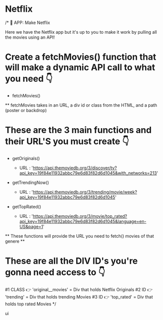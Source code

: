 # Netflix
/* 
🌟 APP: Make Netflix

Here we have the Netflix app but it's up to you to make it work by pulling all the movies using an API!

Create a fetchMovies() function that will make a dynamic API call to what you need 👇
========================================

- fetchMovies()

** fetchMovies takes in an URL, a div id or class from the HTML, and a path (poster or backdrop)



These are the 3 main functions and their URL'S you must create  👇
========================================

- getOriginals()
  * URL : 'https://api.themoviedb.org/3/discover/tv?api_key=19f84e11932abbc79e6d83f82d6d1045&with_networks=213'

- getTrendingNow()
  * URL : 'https://api.themoviedb.org/3/trending/movie/week?api_key=19f84e11932abbc79e6d83f82d6d1045'

- getTopRated()
  * URL : 'https://api.themoviedb.org/3/movie/top_rated?api_key=19f84e11932abbc79e6d83f82d6d1045&language=en-US&page=1'


** These functions will provide the URL you need to fetch() movies of that genere **

These are all the DIV ID's you're gonna need access to 👇
========================================================
#1 CLASS 👉 'original__movies' = Div that holds Netflix Originals
#2 ID 👉 'trending' = Div that holds trending Movies
#3 ID 👉 'top_rated' = Div that holds top rated Movies
*/

ui
